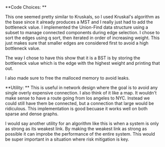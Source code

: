 **Code Choices: **

This one seemed pretty similar to Kruskals, so I used Kruskal's algorithm as the base since it already produces a MST and I really just had to add the bottleneck value. I implemented the Union-Find data structure using a subset to manage connected components during edge selection. I chose to sort the edges using q sort, then iterated in order of increasing weight. This just makes sure that smaller edges are considered first to avoid a high bottleneck value.  

The way I chose to have this show that it is a BST is by storing the bottleneck value which is the edge with the highest weight and printing that out. 

I also made sure to free the malloced memory to avoid leaks.

**Utility: **
This is useful in network design where the goal is to avoid any single overly expensive connection. I also think of it like a map. It wouldn't make sense to have a route going from los angeles to NYC. Instead we could still have them be connected, but a connection that large would be ridiculous. This implementation is good becuase it works well on both sparse and dense graphs. 

I would say another utility for an algorithm like this is when a system is only as strong as its weakest link. By making the weakest link as strong as possible it can improbe the performance of the entire system. This would be super important in a situation where risk mitigation is key.
